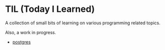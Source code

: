 # TIL (Today I Learned)

A collection of small bits of learning on various programming related topics.

Also, a work in progress.

- [postgres](./postgres/)

